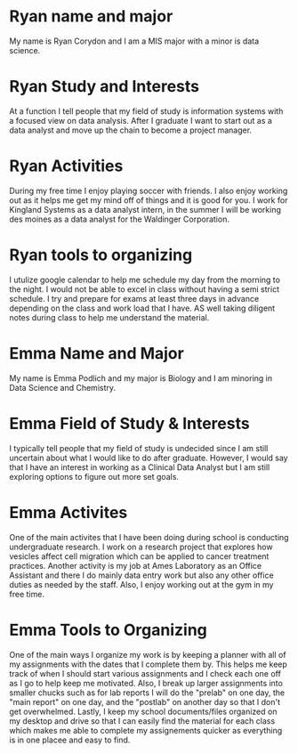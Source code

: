 # Ryan name and major

My name is Ryan Corydon and I am a MIS major with a minor is data science.


# Ryan Study and Interests

At a function I tell people that my field of study is information systems with a focused view on data analysis. After I graduate I want to start out as a data analyst and move up the chain to become a project manager. 

# Ryan Activities

During my free time I enjoy playing soccer with friends. I also enjoy working out as it helps me get my mind off of things and it is good for you. I work for Kingland Systems as a data analyst intern, in the summer I will be working des moines as a data analyst for the Waldinger Corporation.

# Ryan tools to organizing

I utulize google calendar to help me schedule my day from the morning to the night. I would not be able to excel in class without having a semi strict schedule. I try and prepare for exams at least three days in advance depending on the class and work load that I have. AS well taking diligent notes during class to help me understand the material.


# Emma Name and Major
My name is Emma Podlich and my major is Biology and I am minoring in Data Science and Chemistry. 

# Emma Field of Study & Interests
I typically tell people that my field of study is undecided since I am still uncertain about what I would like to do after graduate. However, I would say that I have an interest in working as a Clinical Data Analyst but I am still exploring options to figure out more set goals. 

# Emma Activites
One of the main activites that I have been doing during school is conducting undergraduate research. I work on a research project that explores how vesicles affect cell migration which can be applied to cancer treatment practices. Another activity is my job at Ames Laboratory as an Office Assistant and there I do mainly data entry work but also any other office duties as needed by the staff. Also, I enjoy working out at the gym in my free time.

# Emma Tools to Organizing
One of the main ways I organize my work is by keeping a planner with all of my assignments with the dates that I complete them by. This helps me keep track of when I should start various assignments and I check each one off as I go to help keep me motivated. Also, I break up larger assignments into smaller chucks such as for lab reports I will do the "prelab" on one day, the "main report" on one day, and the "postlab" on another day so that I don't get overwhelmed. Lastly, I keep my school documents/files organized on my desktop and drive so that I can easily find the material for each class which makes me able to complete my assignements quicker as everything is in one placee and easy to find.

